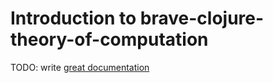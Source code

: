 # Introduction to brave-clojure-theory-of-computation

TODO: write [great documentation](http://jacobian.org/writing/what-to-write/)
